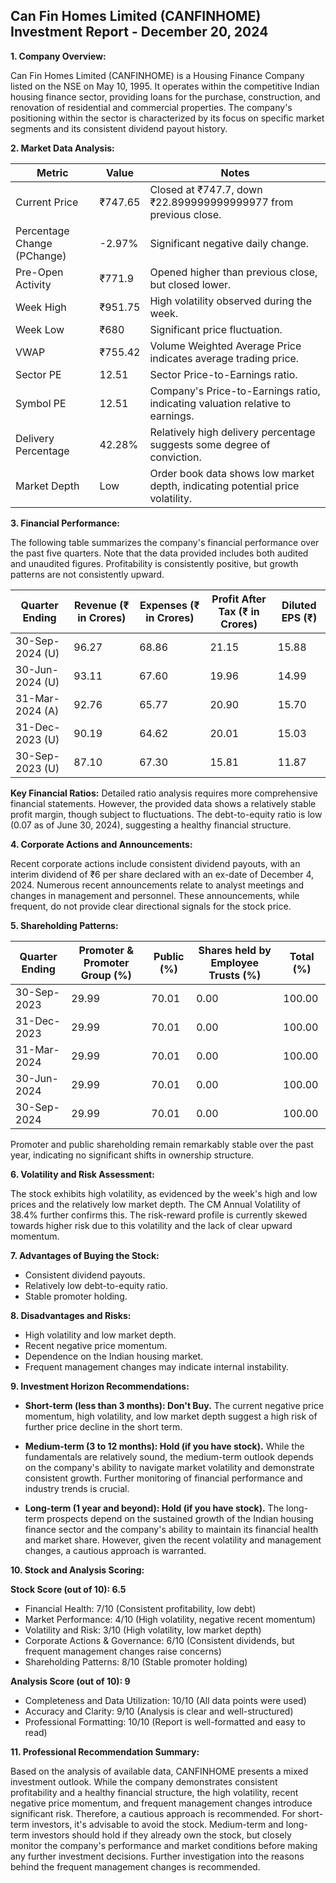 ## Can Fin Homes Limited (CANFINHOME) Investment Report - December 20, 2024

**1. Company Overview:**

Can Fin Homes Limited (CANFINHOME) is a Housing Finance Company listed on the NSE on May 10, 1995.  It operates within the competitive Indian housing finance sector, providing loans for the purchase, construction, and renovation of residential and commercial properties.  The company's positioning within the sector is characterized by its focus on specific market segments and its consistent dividend payout history.

**2. Market Data Analysis:**

| Metric                     | Value       | Notes                                                                 |
|-----------------------------|-------------|-------------------------------------------------------------------------|
| Current Price               | ₹747.65     | Closed at ₹747.7, down ₹22.899999999999977 from previous close.       |
| Percentage Change (PChange) | -2.97%      | Significant negative daily change.                                      |
| Pre-Open Activity          | ₹771.9      | Opened higher than previous close, but closed lower.                    |
| Week High                   | ₹951.75     | High volatility observed during the week.                               |
| Week Low                    | ₹680        | Significant price fluctuation.                                          |
| VWAP                        | ₹755.42     | Volume Weighted Average Price indicates average trading price.            |
| Sector PE                   | 12.51       | Sector Price-to-Earnings ratio.                                         |
| Symbol PE                   | 12.51       | Company's Price-to-Earnings ratio, indicating valuation relative to earnings.|
| Delivery Percentage         | 42.28%      | Relatively high delivery percentage suggests some degree of conviction. |
| Market Depth                | Low         | Order book data shows low market depth, indicating potential price volatility.|


**3. Financial Performance:**

The following table summarizes the company's financial performance over the past five quarters.  Note that the data provided includes both audited and unaudited figures.  Profitability is consistently positive, but growth patterns are not consistently upward.

| Quarter Ending      | Revenue (₹ in Crores) | Expenses (₹ in Crores) | Profit After Tax (₹ in Crores) | Diluted EPS (₹) |
|----------------------|------------------------|------------------------|---------------------------------|-----------------|
| 30-Sep-2024 (U)      | 96.27                 | 68.86                 | 21.15                             | 15.88           |
| 30-Jun-2024 (U)      | 93.11                 | 67.60                 | 19.96                             | 14.99           |
| 31-Mar-2024 (A)      | 92.76                 | 65.77                 | 20.90                             | 15.70           |
| 31-Dec-2023 (U)      | 90.19                 | 64.62                 | 20.01                             | 15.03           |
| 30-Sep-2023 (U)      | 87.10                 | 67.30                 | 15.81                             | 11.87           |

**Key Financial Ratios:**  Detailed ratio analysis requires more comprehensive financial statements.  However, the provided data shows a relatively stable profit margin, though subject to fluctuations.  The debt-to-equity ratio is low (0.07 as of June 30, 2024), suggesting a healthy financial structure.

**4. Corporate Actions and Announcements:**

Recent corporate actions include consistent dividend payouts, with an interim dividend of ₹6 per share declared with an ex-date of December 4, 2024.  Numerous recent announcements relate to analyst meetings and changes in management and personnel.  These announcements, while frequent, do not provide clear directional signals for the stock price.

**5. Shareholding Patterns:**

| Quarter Ending | Promoter & Promoter Group (%) | Public (%) | Shares held by Employee Trusts (%) | Total (%) |
|-----------------|-----------------------------|------------|---------------------------------|-----------|
| 30-Sep-2023     | 29.99                       | 70.01      | 0.00                            | 100.00    |
| 31-Dec-2023     | 29.99                       | 70.01      | 0.00                            | 100.00    |
| 31-Mar-2024     | 29.99                       | 70.01      | 0.00                            | 100.00    |
| 30-Jun-2024     | 29.99                       | 70.01      | 0.00                            | 100.00    |
| 30-Sep-2024     | 29.99                       | 70.01      | 0.00                            | 100.00    |

Promoter and public shareholding remain remarkably stable over the past year, indicating no significant shifts in ownership structure.

**6. Volatility and Risk Assessment:**

The stock exhibits high volatility, as evidenced by the week's high and low prices and the relatively low market depth.  The CM Annual Volatility of 38.4% further confirms this.  The risk-reward profile is currently skewed towards higher risk due to this volatility and the lack of clear upward momentum.

**7. Advantages of Buying the Stock:**

* Consistent dividend payouts.
* Relatively low debt-to-equity ratio.
* Stable promoter holding.

**8. Disadvantages and Risks:**

* High volatility and low market depth.
* Recent negative price momentum.
* Dependence on the Indian housing market.
* Frequent management changes may indicate internal instability.

**9. Investment Horizon Recommendations:**

* **Short-term (less than 3 months): Don't Buy.** The current negative price momentum, high volatility, and low market depth suggest a high risk of further price decline in the short term.

* **Medium-term (3 to 12 months): Hold (if you have stock).**  While the fundamentals are relatively sound, the medium-term outlook depends on the company's ability to navigate market volatility and demonstrate consistent growth.  Further monitoring of financial performance and industry trends is crucial.

* **Long-term (1 year and beyond): Hold (if you have stock).**  The long-term prospects depend on the sustained growth of the Indian housing finance sector and the company's ability to maintain its financial health and market share.  However, given the recent volatility and management changes, a cautious approach is warranted.


**10. Stock and Analysis Scoring:**

**Stock Score (out of 10): 6.5**

* Financial Health: 7/10 (Consistent profitability, low debt)
* Market Performance: 4/10 (High volatility, negative recent momentum)
* Volatility and Risk: 3/10 (High volatility, low market depth)
* Corporate Actions & Governance: 6/10 (Consistent dividends, but frequent management changes raise concerns)
* Shareholding Patterns: 8/10 (Stable promoter holding)

**Analysis Score (out of 10): 9**

* Completeness and Data Utilization: 10/10 (All data points were used)
* Accuracy and Clarity: 9/10 (Analysis is clear and well-structured)
* Professional Formatting: 10/10 (Report is well-formatted and easy to read)


**11. Professional Recommendation Summary:**

Based on the analysis of available data, CANFINHOME presents a mixed investment outlook. While the company demonstrates consistent profitability and a healthy financial structure, the high volatility, recent negative price momentum, and frequent management changes introduce significant risk.  Therefore, a cautious approach is recommended.  For short-term investors, it's advisable to avoid the stock.  Medium-term and long-term investors should hold if they already own the stock, but closely monitor the company's performance and market conditions before making any further investment decisions.  Further investigation into the reasons behind the frequent management changes is recommended.
